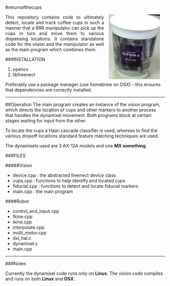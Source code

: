 #returnofthecups

<img align="right" hspace=15 src="cup.jpg">

<p align="justify">This repository contains code to ultimately detect, locate and track coffee cups in such a manner that a RRR manipulator can pick up the cups in turn and move them to various dispensing locations. It contains standalone code for the vision and the manipulator as well as the main program which combines them.</p>


###INSTALLATION


1. opencv
2. libfreenect

Preferably use a package manager (use homebrew on OSX) - this ensures that dependencies
are correctly installed.

---

##Operation
The main program creates an instance of the vision program, which directs the location of cups and other markers to another process that handles the dynamixel movement. Both programs block at certain stages waiting for input from the other.

To locate the cups a Haar-cascade classifier is used, whereas to find the various dropoff locations standard feature matching techniques are used.

The dynamixels used are 3 AX-12A models and one __MX something__. 

###FILES

#####Vision

* device.cpp : the abstracted freenect device class
* cups.cpp : functions to help identify and located cups
* fiducial.cpp : functions to detect and locate fiducial markers
* main.cpp : the main program


####Robot

* control_and_input.cpp
* fkine.cpp
* ikine.cpp
* interpolate.cpp
* multi_motor.cpp
* dxl_hal.c
* dynamixel.c
* main.cpp

---

###Notes

Currently the dynamixel code runs only on __Linux__. The vision code compiles and runs on both __Linux__ and __OSX__.
